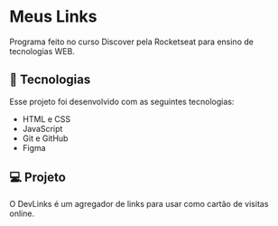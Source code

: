 <h1 aling="center">Meus Links</h1>
<p aling="center">Programa feito no curso Discover pela Rocketseat para ensino de tecnologias WEB.</p>

## 🚀 Tecnologias

Esse projeto foi desenvolvido com as seguintes tecnologias:

- HTML e CSS
- JavaScript
- Git e GitHub
- Figma

## 💻 Projeto

O DevLinks é um agregador de links para usar como cartão de visitas online.

